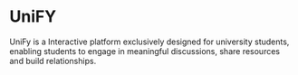 # UniFY
UniFy is a Interactive platform exclusively designed for university students, enabling students to engage in meaningful discussions, share resources and build relationships.
